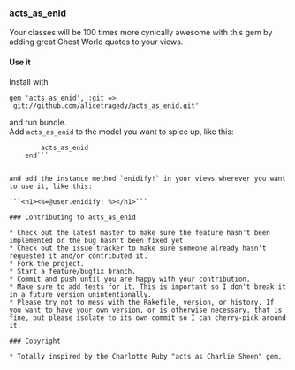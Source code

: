 ### acts_as_enid

Your classes will be 100 times more cynically awesome with this gem by adding great Ghost World quotes to your views. 

#### Use it
Install with 

```gem 'acts_as_enid', :git => 'git://github.com/alicetragedy/acts_as_enid.git'```

and run bundle.  
Add `acts_as_enid` to the model you want to spice up, like this:  

```class User < ActiveRecord::Base
		acts_as_enid
	end```


and add the instance method `enidify!` in your views wherever you want to use it, like this:

```<h1><%=@user.enidify! %></h1>```

### Contributing to acts_as_enid
 
* Check out the latest master to make sure the feature hasn't been implemented or the bug hasn't been fixed yet.
* Check out the issue tracker to make sure someone already hasn't requested it and/or contributed it.
* Fork the project.
* Start a feature/bugfix branch.
* Commit and push until you are happy with your contribution.
* Make sure to add tests for it. This is important so I don't break it in a future version unintentionally.
* Please try not to mess with the Rakefile, version, or history. If you want to have your own version, or is otherwise necessary, that is fine, but please isolate to its own commit so I can cherry-pick around it.

### Copyright

* Totally inspired by the Charlotte Ruby "acts as Charlie Sheen" gem.
